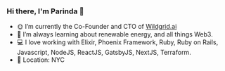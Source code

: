 ### Hi there, I'm Parinda 👋

<!--
**pdarden/pdarden** is a ✨ _special_ ✨ repository because its `README.md` (this file) appears on your GitHub profile.

Here are some ideas to get you started:

- 🔭 I’m currently working on ...
- 🌱 I’m currently learning ...
- 👯 I’m looking to collaborate on ...
- 🤔 I’m looking for help with ...
- 💬 Ask me about ...
- 📫 How to reach me: ...
- 😄 Pronouns: ...
- ⚡ Fun fact: ...
-->

- 🌞 I’m currently the Co-Founder and CTO of [Wildgrid.ai](https://wildgrid.ai)
- 🌱 I’m always learning about renewable energy, and all things Web3.
- 💻 I love working with Elixir, Phoenix Framework, Ruby, Ruby on Rails, Javascript, NodeJS, ReactJS, GatsbyJS, NextJS, Terraform.
- 📍 Location: NYC

